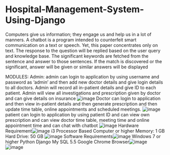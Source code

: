 # Hospital-Management-System-Using-Django
Computers give us information; they engage us and help us in a lot of manners. A chatbot is a program intended to counterfeit smart communication on a text or speech. Yet, this paper concentrates only on text.
The response to the question will be replied based on the user query and knowledge base. The significant keywords are fetched from the sentence and answer to those sentences. If the match is discovered or the significant, answer will be given or similar answers will be displayed

MODULES:
Admin: 
	admin can login to application by using username and password as ‘admin’ and then add new doctor details and give login details to all doctors. Admin will record all in-patient details and give ID to each patient. Admin will view all investigations and prescription given by doctor and can give details on insurance
![image](https://github.com/ganeshyadav10/Hospital-Management-System-Using-Django/assets/126311739/36b9537c-b38d-4367-a8ec-0bb357b0ffe1)
Doctor can login to application and then view in-patient details and then generate prescription and then update time table, online appointments and scheduled meetings.
![image](https://github.com/ganeshyadav10/Hospital-Management-System-Using-Django/assets/126311739/2813ba5d-6a31-4384-ad2c-cc019686d7aa)
patient can login to application by using patient ID and can view own prescription and can view doctor time table, meeting time and online appointment time and can chat with chatbot
![image](https://github.com/ganeshyadav10/Hospital-Management-System-Using-Django/assets/126311739/8a3883b4-12e6-43f2-92ca-9aac93965787)
Hardware Requirement![image](https://github.com/ganeshyadav10/Hospital-Management-System-Using-Django/assets/126311739/ba0072e2-7014-4081-8d94-515f7e609820)
i3 Processor Based Computer or higher
Memory: 1 GB
Hard Drive: 50 GB
![image](https://github.com/ganeshyadav10/Hospital-Management-System-Using-Django/assets/126311739/11ffc458-9ed9-4c79-997a-30c8d9b3d013)
Software Requirements![image](https://github.com/ganeshyadav10/Hospital-Management-System-Using-Django/assets/126311739/db02697b-c8f4-4135-9b31-3c4a729f8a6c)
Windows 7 or higher 
Python
Django
My SQL 5.5
Google Chrome Browser![image](https://github.com/ganeshyadav10/Hospital-Management-System-Using-Django/assets/126311739/40135ec7-8993-4c25-8789-575ae5bc2e95)
![image](https://github.com/ganeshyadav10/Hospital-Management-System-Using-Django/assets/126311739/c453f08a-f417-4999-afd4-8138291f720c)

